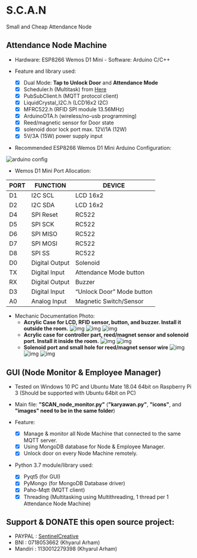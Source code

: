 # S.C.A.N
 Small and Cheap Attendance Node

## Attendance Node Machine
   - Hardware: ESP8266 Wemos D1 Mini - Software: Arduino C/C++

   - Feature and library used:
     - [x] Dual Mode: **Tap to Unlock Door** and **Attendance Mode**
     - [x] Scheduler.h (Multitask) from [Here](https://github.com/nrwiersma/ESP8266Scheduler)
     - [x] PubSubClient.h (MQTT protocol client)
     - [x] LiquidCrystal_I2C.h (LCD16x2 I2C)
     - [x] MFRC522.h (RFID SPI module 13.56MHz)
     - [x] ArduinoOTA.h (wireless/no-usb programming)
     - [x] Reed/magnetic sensor for Door state
     - [x] solenoid door lock port max. 12V/1A (12W)
     - [x] 5V/3A (15W) power supply input
   
   - Recommended ESP8266 Wemos D1 Mini Arduino Configuration:
   
   ![arduino config](https://user-images.githubusercontent.com/50608159/82400250-0d21d080-9a81-11ea-8ff0-8537a739b395.png)
 
   - Wemos D1 Mini Port Allocation:
   
 PORT |	FUNCTION |	DEVICE
 -----|----------|-------   
 D1 |	I2C SCL |	LCD 16x2
 D2 |	I2C SDA |	LCD 16x2
 D4 |	SPI Reset |	RC522
 D5 |	SPI SCK |	RC522
 D6 |	SPI MISO |	RC522
 D7 |	SPI MOSI	| RC522
 D8 |	SPI SS	| RC522
 D0 |	Digital Output	| Solenoid
 TX |	Digital Input	| Attendance Mode button
 RX |	Digital Output |	Buzzer
 D3 |	Digital Input |	“Unlock Door” Mode button
 A0 |	Analog Input |	Magnetic Switch/Sensor

   - Mechanic Documentation Photo:
     - **Acrylic Case for LCD, RFID sensor, button, and buzzer. Install it outside the room.**
![img](https://i.ibb.co/nwVVGG5/IMG-20200515-223923.jpg)
![img](https://i.ibb.co/mNFmP1P/IMG-20200515-223940.jpg)
![img](https://i.ibb.co/tsFh6h2/IMG-20200515-223957.jpg)
     - **Acrylic case for controller part, reed/magnet sensor and solenoid port. Install it inside the room.**
![img](https://i.ibb.co/6RDryc6/IMG-20200515-224018.jpg)
![img](https://i.ibb.co/F5jDfyX/IMG-20200515-224027.jpg)
     - **Solenoid port and small hole for reed/magnet sensor wire**
![img](https://i.ibb.co/JRx0fvC/IMG-20200515-224034.jpg)
![img](https://i.ibb.co/M5sH3cK/IMG-20200515-224110.jpg)
![img](https://i.ibb.co/rQfbF8Z/IMG-20200515-224124.jpg)
   
## GUI (Node Monitor & Employee Manager)
- Tested on Windows 10 PC and Ubuntu Mate 18.04 64bit on Raspberry Pi 3 (Should be supported with Ubuntu 64bit on PC)
- Main file: **"SCAN_node_monitor.py"** (**"karyawan.py"**, **"icons"**, and **"images" need to be in the same folder**)

- Feature:
  - [x] Manage & monitor all Node Machine that connected to the same MQTT server.
  - [x] Using MongoDB database for Node & Employee Manager.
  - [x] Unlock door on every Node Machine remotely.

- Python 3.7 module/library used:
  - [x] Pyqt5 (for GUI)
  - [x] PyMongo (for MongoDB Database driver)
  - [x] Paho-Mqtt (MQTT client)
  - [x] Threading (Multitasking using Multithreading, 1 thread per 1 Attendance Node Machine)

## Support & DONATE this open source project:
  - PAYPAL  : [SentinelCreative](https://www.paypal.me/sentinelcreative "PAYPAL")
  - BNI     : 0718053662 (Khyarul Arham)
  - Mandiri : 1130012279398 (Khyarul Arham)
